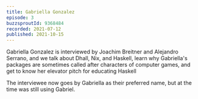```yaml
---
title: Gabriella Gonzalez
episode: 3
buzzsproutId: 9368484
recorded: 2021-07-12
published: 2021-10-15
---
```

Gabriella Gonzalez is interviewed by Joachim Breitner and Alejandro Serrano,
and we talk about Dhall, Nix, and Haskell, learn why Gabriella's packages are
sometimes called after characters of computer games, and get to know her
elevator pitch for educating Haskell

The interviewee now goes by Gabriella as their preferred name, but at the
time was still using Gabriel.

